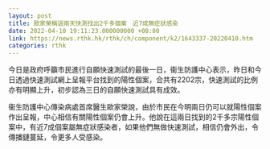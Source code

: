 ```yaml
---
layout: post
title: 歐家榮稱這兩天快測找出2千多個案　近7成無症狀感染
date: 2022-04-10 19:11:23.000000000 +08:00
link: https://news.rthk.hk/rthk/ch/component/k2/1643337-20220410.htm
categories: rthk
---
```


今日是政府呼籲市民進行自願快速測試的最後一日，衞生防護中心表示，昨日和今日透過快速測試網上呈報平台找到的陽性個案，合共有2202宗，快速測試的比例亦有明顯上升，初步認為三日的自願快速測試具有成效。

衞生防護中心傳染病處首席醫生歐家榮說，由於市民在今明兩日仍可以就陽性個案作出呈報，中心相信有關陽性個案仍會上升。他說在這兩日找到的2千多宗陽性個案中，有近7成個案屬無症狀感染者，如果他們無做快速測試，相信仍會外出，令傳播鏈蔓延，令更多人受感染。
